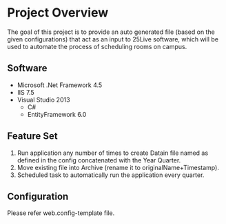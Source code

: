 # Project Overview

The goal of this project is to provide an auto generated file (based on the
given configurations) that act as an input to 25Live software, which will be
used to automate the process of scheduling rooms on campus.

## Software

* Microsoft .Net Framework 4.5
* IIS 7.5
* Visual Studio 2013
    * C#
    * EntityFramework 6.0

## Feature Set

   1.	Run application any number of times to create Datain file named as
      defined in the config concatenated with the Year Quarter.
   1.	Move existing file into Archive (rename it to originalName+Timestamp).
   1.	Scheduled task to automatically run the application every quarter.

## Configuration

Please refer web.config-template file.
